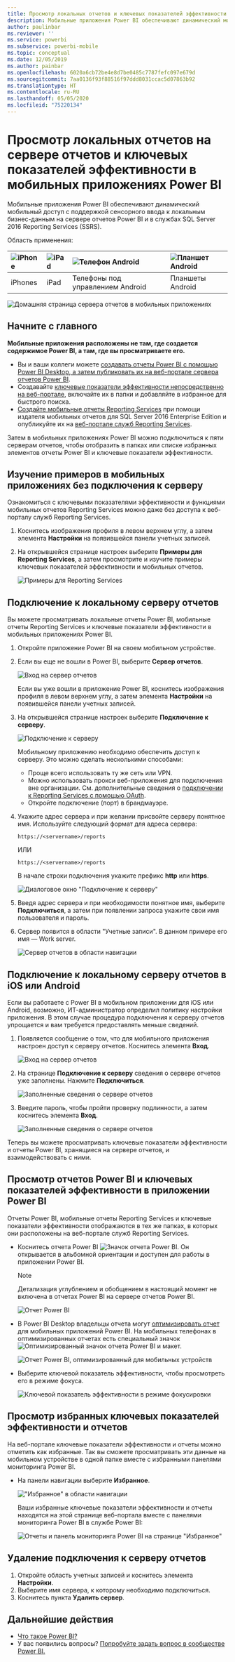 ```yaml
---
title: Просмотр локальных отчетов и ключевых показателей эффективности в мобильных приложениях Power BI
description: Мобильные приложения Power BI обеспечивают динамический мобильный доступ с поддержкой сенсорного ввода к локальным бизнес-данным в службах SQL Server Reporting Services и на сервере отчетов Power BI.
author: paulinbar
ms.reviewer: ''
ms.service: powerbi
ms.subservice: powerbi-mobile
ms.topic: conceptual
ms.date: 12/05/2019
ms.author: painbar
ms.openlocfilehash: 6020a6cb72be4e8d7be0485c7787fefc097e679d
ms.sourcegitcommit: 7aa0136f93f88516f97ddd8031ccac5d07863b92
ms.translationtype: HT
ms.contentlocale: ru-RU
ms.lasthandoff: 05/05/2020
ms.locfileid: "75220134"
---
```

# <a name="view-on-premises-report-server-reports-and-kpis-in-the-power-bi-mobile-apps"></a>Просмотр локальных отчетов на сервере отчетов и ключевых показателей эффективности в мобильных приложениях Power BI

Мобильные приложения Power BI обеспечивают динамический мобильный доступ с поддержкой сенсорного ввода к локальным бизнес-данным на сервере отчетов Power BI и в службах SQL Server 2016 Reporting Services (SSRS).

Область применения:

| ![iPhone](./media/mobile-app-ssrs-kpis-mobile-on-premises-reports/iphone-logo-50-px.png) | ![iPad](./media/mobile-app-ssrs-kpis-mobile-on-premises-reports/ipad-logo-50-px.png) | ![Телефон Android](./media/mobile-app-ssrs-kpis-mobile-on-premises-reports/android-phone-logo-50-px.png) | ![Планшет Android](./media/mobile-app-ssrs-kpis-mobile-on-premises-reports/android-tablet-logo-50-px.png) |
|:--- |:--- |:--- |:--- |
| iPhones |iPad |Телефоны под управлением Android |Планшеты Android |


![Домашняя страница сервера отчетов в мобильных приложениях](./media/mobile-app-ssrs-kpis-mobile-on-premises-reports/power-bi-ipad-pbi-report-server-home.png)

## <a name="first-things-first"></a>Начните с главного
**Мобильные приложения расположены не там, где создается содержимое Power BI, а там, где вы просматриваете его.**

* Вы и ваши коллеги можете [создавать отчеты Power BI с помощью Power BI Desktop, а затем публиковать их на веб-портале сервера отчетов Power BI](../../report-server/quickstart-create-powerbi-report.md). 
* Создавайте [ключевые показатели эффективности непосредственно на веб-портале](https://docs.microsoft.com/sql/reporting-services/working-with-kpis-in-reporting-services), включайте их в папки и добавляйте в избранное для быстрого поиска. 
* [Создайте мобильные отчеты Reporting Services](https://docs.microsoft.com/sql/reporting-services/mobile-reports/create-mobile-reports-with-sql-server-mobile-report-publisher) при помощи издателя мобильных отчетов для SQL Server 2016 Enterprise Edition и опубликуйте их на [веб-портале служб Reporting Services](https://docs.microsoft.com/sql/reporting-services/web-portal-ssrs-native-mode).  

Затем в мобильных приложениях Power BI можно подключиться к пяти серверам отчетов, чтобы отобразить в папках или списке избранных элементов отчеты Power BI и ключевые показатели эффективности. 

## <a name="explore-samples-in-the-mobile-apps-without-a-server-connection"></a>Изучение примеров в мобильных приложениях без подключения к серверу
Ознакомиться с ключевыми показателями эффективности и функциями мобильных отчетов Reporting Services можно даже без доступа к веб-порталу служб Reporting Services. 

1. Коснитесь изображения профиля в левом верхнем углу, а затем элемента **Настройки** на появившейся панели учетных записей.

2. На открывшейся странице настроек выберите **Примеры для Reporting Services**, а затем просмотрите и изучите примеры ключевых показателей эффективности и мобильных отчетов.
   
   ![Примеры для Reporting Services](./media/mobile-app-ssrs-kpis-mobile-on-premises-reports/power-bi-iphone-ssrs-samples.png)

## <a name="connect-to-an-on-premises-report-server"></a>Подключение к локальному серверу отчетов
Вы можете просматривать локальные отчеты Power BI, мобильные отчеты Reporting Services и ключевые показатели эффективности в мобильных приложениях Power BI. 

1. Откройте приложение Power BI на своем мобильном устройстве.
2. Если вы еще не вошли в Power BI, выберите **Сервер отчетов**.
   
   ![Вход на сервер отчетов](./media/mobile-app-ssrs-kpis-mobile-on-premises-reports/power-bi-connect-to-rs-login.png)
   
   Если вы уже вошли в приложение Power BI, коснитесь изображения профиля в левом верхнем углу, а затем элемента **Настройки** на появившейся панели учетных записей.
3. На открывшейся странице настроек выберите **Подключение к серверу**.
   
    ![Подключение к серверу](./media/mobile-app-ssrs-kpis-mobile-on-premises-reports/power-bi-android-server-sign-in.png)

    Мобильному приложению необходимо обеспечить доступ к серверу. Это можно сделать несколькими способами:
     * Проще всего использовать ту же сеть или VPN.
     * Можно использовать прокси веб-приложения для подключения вне организации. См. дополнительные сведения о [подключении к Reporting Services с помощью OAuth](mobile-oauth-ssrs.md).
     * Откройте подключение (порт) в брандмауэре.

4. Укажите адрес сервера и при желании присвойте серверу понятное имя. Используйте следующий формат для адреса сервера:
   
     `https://<servername>/reports`
   
     ИЛИ
   
     `https://<servername>/reports`
   
   В начале строки подключения укажите префикс **http** или **https**.
   
    ![Диалоговое окно "Подключение к серверу"](./media/mobile-app-ssrs-kpis-mobile-on-premises-reports/power-bi-ios-connect-to-server-dialog.png)
5. Введя адрес сервера и при необходимости понятное имя, выберите **Подключиться**, а затем при появлении запроса укажите свои имя пользователя и пароль.
6. Сервер появится в области "Учетные записи". В данном примере его имя — Work server.
   
   ![Сервер отчетов в области навигации](./media/mobile-app-ssrs-kpis-mobile-on-premises-reports/power-bi-iphone-left-nav-report-server.png)

## <a name="connect-to-an-on-premises-report-server-in-ios-or-android"></a>Подключение к локальному серверу отчетов в iOS или Android

Если вы работаете с Power BI в мобильном приложении для iOS или Android, возможно, ИТ-администратор определил политику настройки приложения. В этом случае процедура подключения к серверу отчетов упрощается и вам требуется предоставлять меньше сведений. 

1. Появляется сообщение о том, что для мобильного приложения настроен доступ к серверу отчетов. Коснитесь элемента **Вход**.

    ![Вход на сервер отчетов](./media/mobile-app-ssrs-kpis-mobile-on-premises-reports/power-bi-config-server-sign-in.png)

2.  На странице **Подключение к серверу** сведения о сервере отчетов уже заполнены. Нажмите **Подключиться**.

    ![Заполненные сведения о сервере отчетов](./media/mobile-app-ssrs-kpis-mobile-on-premises-reports/power-bi-ios-remote-configure-connect-server.png)

3. Введите пароль, чтобы пройти проверку подлинности, а затем коснитесь элемента **Вход**. 

    ![Заполненные сведения о сервере отчетов](./media/mobile-app-ssrs-kpis-mobile-on-premises-reports/power-bi-config-server-address.png)

Теперь вы можете просматривать ключевые показатели эффективности и отчеты Power BI, хранящиеся на сервере отчетов, и взаимодействовать с ними.

## <a name="view-power-bi-reports-and-kpis-in-the-power-bi-app"></a>Просмотр отчетов Power BI и ключевых показателей эффективности в приложении Power BI
Отчеты Power BI, мобильные отчеты Reporting Services и ключевые показатели эффективности отображаются в тех же папках, в которых они расположены на веб-портале служб Reporting Services. 

* Коснитесь отчета Power BI ![Значок отчета Power BI](./media/mobile-app-ssrs-kpis-mobile-on-premises-reports/power-bi-rs-mobile-report-icon.png). Он открывается в альбомной ориентации и доступен для работы в приложении Power BI.

    > [!NOTE]
  > Детализация углублением и обобщением в настоящий момент не включена в отчетах Power BI на сервере отчетов Power BI.
  
    ![Отчет Power BI](./media/mobile-app-ssrs-kpis-mobile-on-premises-reports/power-bi-iphone-report-server-report.png)
* В Power BI Desktop владельцы отчета могут [оптимизировать отчет](../../desktop-create-phone-report.md) для мобильных приложений Power BI. На мобильных телефонах в оптимизированных отчетах есть специальный значок ![Оптимизированный значок отчета Power BI](./media/mobile-app-ssrs-kpis-mobile-on-premises-reports/power-bi-rs-mobile-optimized-icon.png) и макет.
  
    ![Отчет Power BI, оптимизированный для мобильных устройств](./media/mobile-app-ssrs-kpis-mobile-on-premises-reports/power-bi-rs-mobile-optimized-report.png)
* Выберите ключевой показатель эффективности, чтобы просмотреть его в режиме фокуса.
  
    ![Ключевой показатель эффективности в режиме фокусировки](./media/mobile-app-ssrs-kpis-mobile-on-premises-reports/pbi_ipad_ssmrp_tile.png)

## <a name="view-your-favorite-kpis-and-reports"></a>Просмотр избранных ключевых показателей эффективности и отчетов
На веб-портале ключевые показатели эффективности и отчеты можно отметить как избранные. Так вы сможете просматривать эти данные на мобильном устройстве в одной папке вместе с избранными панелями мониторинга Power BI.

* На панели навигации выберите **Избранное**.
  
   !["Избранное" в области навигации](./media/mobile-app-ssrs-kpis-mobile-on-premises-reports/power-bi-ipad-faves-pbi-report-server-update.png)
  
   Ваши избранные ключевые показатели эффективности и отчеты находятся на этой странице веб-портала вместе с панелями мониторинга Power BI в службе Power BI:
  
   ![Отчеты и панель мониторинга Power BI на странице "Избранное"](./media/mobile-app-ssrs-kpis-mobile-on-premises-reports/power-bi-ipad-favorites.png)

## <a name="remove-a-connection-to-a-report-server"></a>Удаление подключения к серверу отчетов
1. Откройте область учетных записей и коснитесь элемента **Настройки**.
2. Выберите имя сервера, к которому необходимо подключиться.
3. Коснитесь пункта **Удалить сервер**.

## <a name="next-steps"></a>Дальнейшие действия
* [Что такое Power BI?](../../fundamentals/power-bi-overview.md)  
* У вас появились вопросы? [Попробуйте задать вопрос в сообществе Power BI.](https://community.powerbi.com/)

